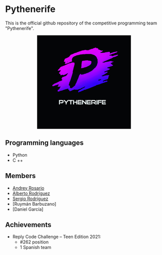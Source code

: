 # Pythenerife

This is the official github repository of the competitive programming team "Pythenerife".

<p align="center">
  <img src="https://github.com/dronrp/Pythenerife/blob/main/logo.jpeg" width="300" height="300">
</p>



## Programming languages
+ Python
+ C ++


## Members
+ [Andrey Rosario](https://github.com/dronrp)
+ [Alberto Rodríguez](https://github.com/Alberto-72)
+ [Sergio Rodríguez](https://github.com/ArmandoLegos)
+ [Ruymán Barbuzano]
+ [Daniel García]

## Achievements

<ul>
<li>Reply Code Challenge – Teen Edition 2021:
<ul>
  <li>#262 position</li>
<li>1 Spanish team</li>
</ul>
